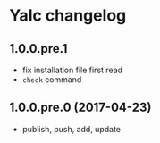 # Yalc changelog

## 1.0.0.pre.1

- fix installation file first read
- `check` command

## 1.0.0.pre.0 (2017-04-23)
- publish, push, add, update